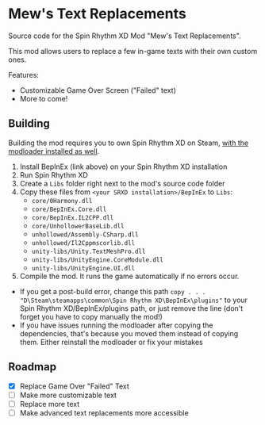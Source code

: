 # Mew's Text Replacements
 Source code for the Spin Rhythm XD Mod "Mew's Text Replacements".
 
 This mod allows users to replace a few in-game texts with their own custom ones.
 
 Features:
 
 - Customizable Game Over Screen ("Failed" text)
 - More to come!

## Building
 Building the mod requires you to own Spin Rhythm XD on Steam, [with the modloader installed as well](https://github.com/SRXDModdingGroup/SRXDBepInExInstaller/releases/latest).
 
 1. Install BepInEx (link above) on your Spin Rhythm XD installation
 2. Run Spin Rhythm XD
 3. Create a `Libs` folder right next to the mod's source code folder
 4. Copy these files from `<your SRXD installation>/BepInEx` to `Libs`:
    - `core/0Harmony.dll`
    - `core/BepInEx.Core.dll`
    - `core/BepInEx.IL2CPP.dll`
    - `core/UnhollowerBaseLib.dll`
    - `unhollowed/Assembly-CSharp.dll`
    - `unhollowed/Il2Cppmscorlib.dll`
    - `unity-libs/Unity.TextMeshPro.dll`
    - `unity-libs/UnityEngine.CoreModule.dll`
    - `unity-libs/UnityEngine.UI.dll`
 5. Compile the mod. It runs the game automatically if no errors occur.
 
 - If you get a post-build error, change this path `copy . . . "D\Steam\steamapps\common\Spin Rhythm XD\BepInEx\plugins"` to your Spin Rhythm XD/BepInEx/plugins path, or just remove the line (don't forget you have to copy manually the mod!)
 - If you have issues running the modloader after copying the dependencies, that's because you moved them instead of copying them. Either reinstall the modloader or fix your mistakes

## Roadmap
 - [x] Replace Game Over "Failed" Text
 - [ ] Make more customizable text
 - [ ] Replace more text
 - [ ] Make advanced text replacements more accessible
